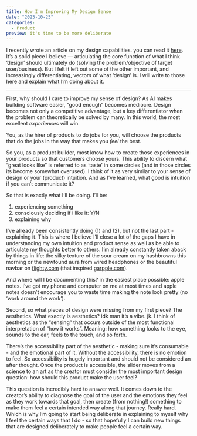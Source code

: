 ```yaml
---
title: How I'm Improving My Design Sense
date: "2025-10-25"
categories:
  - Product
preview: it's time to be more deliberate
---
```


I recently wrote an article on my design capabilities. you can read it [here](/writes/my-design-capabilities). It’s a solid piece I believe — articulating the core function of what I think ‘design’ should ultimately do (solving the problem/objective of target user/business). But I felt it left out some of the other important, and increasingly differentiating, vectors of what ‘design’ is. I will write to those here and explain what I’m doing about it.

---

First, why should I care to improve my sense of design? As AI makes building software easier, “good enough” becomes mediocre. Design becomes not only a competitive advantage, but a key differentiator when the problem can theoretically be solved by many. In this world, the most excellent *experiences* will win. 

You, as the hirer of products to do jobs for you, will choose the products that do the jobs in the way that makes you *feel* the best. 

So you, as a product builder, most know how to create those experiences in your products so that customers choose yours. This ability to discern what “great looks like” is referred to as ‘taste’ in some circles (and in those circles its become somewhat overused). I think of it as very similar to your sense of design or your (product) intuition. And as I’ve learned, what good is intuition if you can’t communicate it?

So that is exactly what I’ll be doing. I’ll be:

1. experiencing something
2. consciously deciding if i like it: Y/N
3. explaining why

I’ve already been consistently doing (1) and (2), but not the last part - explaining it. This is where I believe I’ll close a lot of the gaps I have in understanding my own intuition and product sense as well as be able to articulate my thoughts better to others. I’m already constantly taken aback by things in life: the silky texture of the sour cream on my hashbrowns this morning or the newfound aura from wired headphones or the beautiful navbar on [flighty.com](http://flighty.com) (that inspired [garpple.com](https://www.garpple.com)).

And where will I be documenting this? in the easiest place possible: apple notes. I’ve got my phone and computer on me at most times and apple notes doesn’t encourage you to waste time making the note look pretty (no ‘work around the work’).

Second, so what pieces of design were missing from my first piece? The aesthetics. What exactly is aesthetics? idk man it’s a vibe. jk. I think of aesthetics as the “sensing” that occurs outside of the most functional interpretation of “how it works”. Meaning: how something looks to the eye, sounds to the ear, feels to the touch, and so forth. 

There’s the accessibility part of the aesthetic - making sure it’s consumable - and the emotional part of it. Without the accessibility, there is no emotion to feel. So accessibility is hugely important and should not be considered an after thought. Once the product is accessible, the slider moves from a science to an art as the creator must consider the most important design question: how should this product make the user feel?

This question is incredibly hard to answer well. It comes down to the creator’s ability to diagnose the goal of the user and the emotions they feel as they work towards that goal, then create (from nothing!) something to make them feel a certain intended way along that journey. Really hard. Which is why I’m going to start being deliberate in explaining to myself why I feel the certain ways that I do - so that hopefully I can build new things that are designed deliberately to make people feel a certain way.